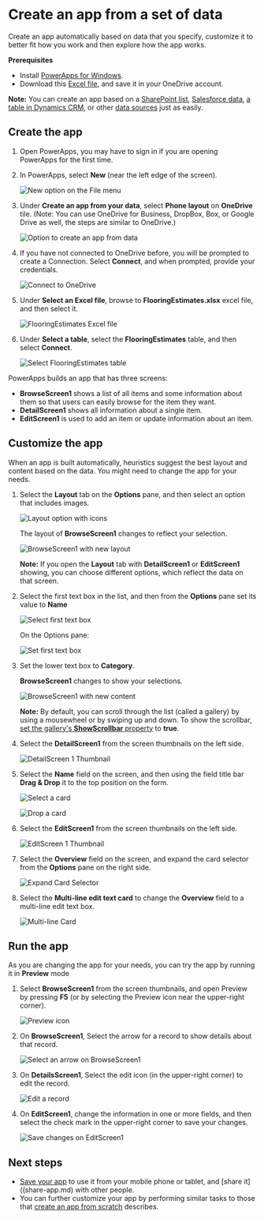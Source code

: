 <properties
	pageTitle="Create an app from a set of data | Microsoft PowerApps"
	description="Create an app automatically based on an existing set of data that you specify and then customize the UI to better suit your needs."
	services=""
	suite="powerapps"
	documentationCenter="na"
	authors="sarafankit"
	manager="erikre"
	editor=""
	tags=""/>

<tags
   ms.service="powerapps"
   ms.devlang="na"
   ms.topic="get-started-article"
   ms.tgt_pltfrm="na"
   ms.workload="na"
   ms.date="04/12/2016"
   ms.author="ankitsar"/>

# Create an app from a set of data

Create an app automatically based on data that you specify, customize it to better fit how you work and then explore how the app works.

**Prerequisites**

- Install [PowerApps for Windows](http://aka.ms/powerappsinstall).
- Download this [Excel file](https://pwrappssamples.blob.core.windows.net/samples/FlooringEstimates.xlsx), and save it in your OneDrive account.


**Note:** You can create an app based on a [SharePoint list](app-from-sharepoint.md), [Salesforce data](app-from-saleforce.md), [a table in Dynamics CRM](app-from-dynamics.md), or other [data sources](add-and-manage-connections.md) just as easily.

## Create the app ##

1. Open PowerApps, you may have to sign in if you are opening PowerApps for the first time.

1. In PowerApps, select **New** (near the left edge of the screen).

	![New option on the File menu](./media/get-started-create-from-data/file-new.png)

1. Under **Create an app from your data**, select **Phone layout** on **OneDrive** tile. (Note: You can use OneDrive for Business, DropBox, Box, or Google Drive as well, the steps are similar to OneDrive.)

	![Option to create an app from data](./media/get-started-create-from-data/create-from-data.png)

1. If you have not connected to OneDrive before, you will be prompted to create a Connection. Select **Connect**, and when prompted, provide your credentials.

	![Connect to OneDrive](./media/get-started-create-from-data/connect-onedrive.png)  

1. Under **Select an Excel file**, browse to **FlooringEstimates.xlsx** excel file, and then select it.

	![FlooringEstimates Excel file](./media/get-started-create-from-data/choose-spreadsheet.png)  

1. Under **Select a table**, select the **FlooringEstimates** table, and then select **Connect**.  

	![Select FlooringEstimates table](./media/get-started-create-from-data/choose-table.png)  

PowerApps builds an app that has three screens:

- **BrowseScreen1** shows a list of all items and some information about them so that users can easily browse for the item they want.
- **DetailScreen1** shows all information about a single item.
- **EditScreen1** is used to add an item or update information about an item.

## Customize the app ##
When an app is built automatically, heuristics suggest the best layout and content based on the data. You might need to change the app for your needs.

1. Select the **Layout** tab on the **Options** pane, and then select an option that includes images.

	![Layout option with icons](./media/get-started-create-from-data/change-layout.png)

	The layout of **BrowseScreen1** changes to reflect your selection.

	![BrowseScreen1 with new layout](./media/get-started-create-from-data/browse-layout.png)

	**Note:** If you open the **Layout** tab with **DetailScreen1** or **EditScreen1** showing, you can choose different options, which reflect the data on that screen.

1. Select the first text box in the list, and then from the **Options** pane set its value to **Name**

	![Select first text box](./media/get-started-create-from-data/select-gallery-textbox.png)

    On the Options pane:

    ![Set first text box](./media/get-started-create-from-data/set-gallery-textbox.png)

1. Set the lower text box to **Category**.

	**BrowseScreen1** changes to show your selections.

	![BrowseScreen1 with new content](./media/get-started-create-from-data/browse-content.png)

	**Note:** By default, you can scroll through the list (called a gallery) by using a mousewheel or by swiping up and down. To show the scrollbar, [set the gallery's **ShowScrollbar** property](get-started-test-drive.md#configure-a-control) to **true**.

1. Select the **DetailScreen1** from the screen thumbnails on the left side.

    ![DetailScreen 1 Thumbnail](./media/get-started-create-from-data/detail-screen-thumbnail.png)

1. Select the **Name** field on the screen, and then using the field title bar **Drag & Drop** it to the top position on the form.

    ![Select a card](./media/get-started-create-from-data/select-card.png)

    ![Drop a card](./media/get-started-create-from-data/card-on-top.png)

1. Select the **EditScreen1** from the screen thumbnails on the left side.

    ![EditScreen 1 Thumbnail](./media/get-started-create-from-data/edit-screen-thumbnail.png)

1. Select the **Overview** field on the screen, and expand the card selector from the **Options** pane on the right side.

    ![Expand Card Selector](./media/get-started-create-from-data/card-selector.png)

1. Select the **Multi-line edit text card** to change the **Overview** field to a multi-line edit text box.

    ![Multi-line Card](./media/get-started-create-from-data/select-multiline-card.png)

## Run the app ##
As you are changing the app for your needs, you can try the app by running it in **Preview** mode

1. Select **BrowseScreen1** from the screen thumbnails, and open Preview by pressing **F5** (or by selecting the Preview icon near the upper-right corner).

	![Preview icon](./media/get-started-create-from-data/open-preview.png)

1. On **BrowseScreen1**, Select the arrow for a record to show details about that record.

	![Select an arrow on BrowseScreen1](./media/get-started-create-from-data/select-record.png)

1. On **DetailsScreen1**, Select the edit icon (in the upper-right corner) to edit the record.

	![Edit a record](./media/get-started-create-from-data/edit-record.png)

1. On **EditScreen1**, change the information in one or more fields, and then select the check mark in the upper-right corner to save your changes.

	![Save changes on EditScreen1](./media/get-started-create-from-data/save-record.png)

## Next steps ##
- [Save your app](save-an-app.md) to use it from your mobile phone or tablet, and [share it]((share-app.md) with other people.
- You can further customize your app by performing similar tasks to those that [create an app from scratch](get-started-create-from-blank.md) describes.
